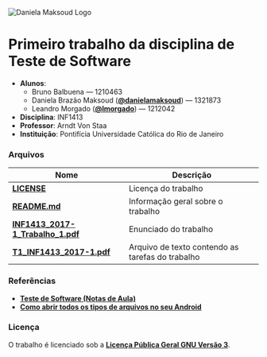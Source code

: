 ![Daniela Maksoud Logo](http://sempregatas.com.br/imagens/Logo.png)

# Primeiro trabalho da disciplina de Teste de Software #
- **Alunos**: 
  * Bruno Balbuena — 1210463
  * Daniela Brazão Maksoud (**[@danielamaksoud](https://github.com/danielamaksoud)**) — 1321873
  * Leandro Morgado (**[@lmorgado](https://github.com/lmorgado)**) — 1212042
- **Disciplina**: INF1413
- **Professor**: Arndt Von Staa
- **Instituição**: Pontifícia Universidade Católica do Rio de Janeiro

### Arquivos ###

Nome | Descrição
------------ | -------------
**[LICENSE](https://github.com/danielamaksoud/INF1413-T1/blob/master/LICENSE)** | Licença do trabalho
**[README.md](https://github.com/danielamaksoud/INF1413-T1/blob/master/README.md)** | Informação geral sobre o trabalho
**[INF1413_2017-1_Trabalho_1.pdf](https://github.com/danielamaksoud/INF1413-T1/blob/master/INF1413_2017-1_Trabalho_1.pdf)** | Enunciado do trabalho
**[T1_INF1413_2017-1.pdf](https://github.com/danielamaksoud/INF1413-T1/blob/master/T1_INF1413_2017-1.pdf)** | Arquivo de texto contendo as tarefas do trabalho

### Referências ###
- **[Teste de Software (Notas de Aula)](http://www.inf.puc-rio.br/~inf1413/)**
- **[Como abrir todos os tipos de arquivos no seu Android](http://www.androidpit.com.br/como-abrir-todos-tipos-arquivos-android#fotos)**

### Licença ###
O trabalho é licenciado sob a **[Licença Pública Geral GNU Versão 3](http://www.gnu.org/licenses/gpl-3.0.html)**.


